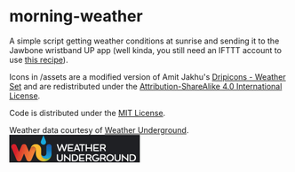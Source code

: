 # morning-weather

A simple script getting weather conditions at sunrise and sending it to the Jawbone wristband UP app (well kinda, you still need an IFTTT account to use [this recipe](https://ifttt.com/recipes/460158-send-weather-to-jawbone-up-app)).

Icons in /assets are a modified version of Amit Jakhu's [Dripicons - Weather Set](https://github.com/amitjakhu/dripicons-weather) and are redistributed under the [Attribution-ShareAlike 4.0 International License](https://creativecommons.org/licenses/by-sa/4.0/).

Code is distributed under the [MIT License](https://github.com/jfgoncalves/morning-weather/blob/master/LICENSE).

Weather data courtesy of [Weather Underground](https://www.wunderground.com/).
![Weather Underground Logo](wundergroundLogo_4c_rev_horz.jpg)
